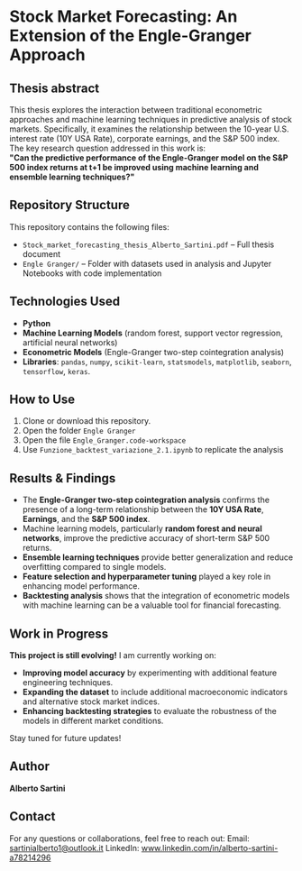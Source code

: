 # Stock Market Forecasting: An Extension of the Engle-Granger Approach  

## Thesis abstract  
This thesis explores the interaction between traditional econometric approaches and machine learning techniques in predictive analysis of stock markets. Specifically, it examines the relationship between the 10-year U.S. interest rate (10Y USA Rate), corporate earnings, and the S&P 500 index.  
The key research question addressed in this work is:  
**"Can the predictive performance of the Engle-Granger model on the S&P 500 index returns at t+1 be improved using machine learning and ensemble learning techniques?"**  

## Repository Structure  
This repository contains the following files:  
- `Stock_market_forecasting_thesis_Alberto_Sartini.pdf` – Full thesis document 
- `Engle Granger/` –  Folder with datasets used in analysis and Jupyter Notebooks with code implementation 

## Technologies Used  
- **Python** 
- **Machine Learning Models** (random forest, support vector regression, artificial neural networks)  
- **Econometric Models** (Engle-Granger two-step cointegration analysis)  
- **Libraries**: `pandas`, `numpy`, `scikit-learn`, `statsmodels`, `matplotlib`, `seaborn`, `tensorflow`, `keras`.   

## How to Use  
1. Clone or download this repository.
2. Open the folder `Engle Granger`
3. Open the file `Engle_Granger.code-workspace`
4. Use `Funzione_backtest_variazione_2.1.ipynb` to replicate the analysis

## Results & Findings  
- The **Engle-Granger two-step cointegration analysis** confirms the presence of a long-term relationship between the **10Y USA Rate**, **Earnings**, and the **S&P 500 index**.  
- Machine learning models, particularly **random forest and neural networks**, improve the predictive accuracy of short-term S&P 500 returns.  
- **Ensemble learning techniques** provide better generalization and reduce overfitting compared to single models.  
- **Feature selection and hyperparameter tuning** played a key role in enhancing model performance.  
- **Backtesting analysis** shows that the integration of econometric models with machine learning can be a valuable tool for financial forecasting.

## Work in Progress  
 **This project is still evolving!** 
I am currently working on:  
- **Improving model accuracy** by experimenting with additional feature engineering techniques.  
- **Expanding the dataset** to include additional macroeconomic indicators and alternative stock market indices.  
- **Enhancing backtesting strategies** to evaluate the robustness of the models in different market conditions.  

Stay tuned for future updates! 

## Author
**Alberto Sartini**

## Contact
For any questions or collaborations, feel free to reach out:
Email: sartinialberto1@outlook.it
LinkedIn: www.linkedin.com/in/alberto-sartini-a78214296
